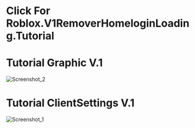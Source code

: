 # Click For Roblox.V1RemoverHomeloginLoading.Tutorial

# Tutorial Graphic V.1
![Screenshot_2](https://github.com/user-attachments/assets/ddfeeed1-b200-4a23-ab3a-6a7a7656960b)

# Tutorial ClientSettings V.1
![Screenshot_1](https://github.com/user-attachments/assets/6ff5afc3-f2bd-4e11-8fa4-97e1bb577aac)
